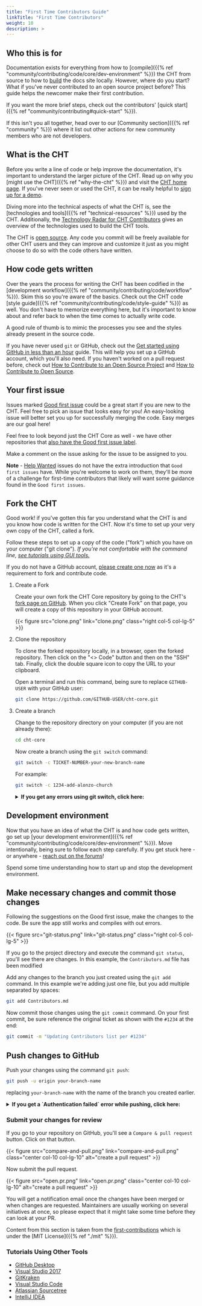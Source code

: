 ```yaml
---
title: "First Time Contributors Guide"
linkTitle: "First Time Contributors"
weight: 10
description: >
---
```


## Who this is for

Documentation exists for everything from how to [compile]({{% ref "community/contributing/code/core/dev-environment" %}}) the CHT from source to how to [build](https://github.com/medic/cht-docs/blob/main/README.md) the docs site locally.  However, where do you start?  What if you've never contributed to an open source project before? This guide helps the newcomer make their first contribution.

If you want the more brief steps, check out the contributors' [quick start]({{% ref "community/contributing#quick-start" %}}).

If this isn't you all together, head over to our [Community section]({{% ref "community" %}}) where it list out other actions for new community members who are not developers.

## What is the CHT

Before you write a line of code or help improve the documentation, it's important to understand the larger picture of the CHT. Read up on why you [might use the CHT]({{% ref "why-the-cht" %}}) and visit the [CHT home page](https://communityhealthtoolkit.org/). If you've never seen or used the CHT, it can be really helpful to [sign up for a demo](https://communityhealthtoolkit.org/contact).

Diving more into the technical aspects of what the CHT is, see the [technologies and tools]({{% ref "technical-resources" %}}) used by the CHT. Additionally, the [Technology Radar for CHT Contributors](https://docs.communityhealthtoolkit.org/cht-tech-radar-contributors/) gives an overview of the technologies used to build the CHT tools.

The CHT is [open source](https://en.wikipedia.org/wiki/Open_source). Any code you commit will be freely available for other CHT users and they can improve and customize it just as you might choose to do so with the code others have written.

## How code gets written

Over the years the process for writing the CHT has been codified in the [development workflow]({{% ref "community/contributing/code/workflow" %}}).  Skim this so you're aware of the basics. Check out the CHT code  [style guide]({{% ref "community/contributing/code/style-guide" %}}) as well. You don't have to memorize everything here, but it's important to know about and refer back to when the time comes to actually write code.

A good rule of thumb is to mimic the processes you see and the styles already present in the source code.

If you have never used `git` or GitHub, check out the [Get started using GitHub in less than an hour](https://github.com/skills/introduction-to-github) guide. This will help you set up a GitHub account, which you'll also need. If you haven't worked on a pull request before, check out [How to Contribute to an Open Source Project](https://egghead.io/lessons/javascript-introduction-to-github) and [How to Contribute to Open Source](https://firstcontributions.github.io/contribute-to-opensource/).

## Your first issue

Issues marked [Good first issue](https://github.com/medic/cht-core/issues?q=is%3Aopen%20is%3Aissue%20label%3A%22Good%20first%20issue%22) could be a great start if you are new to the CHT. Feel free to pick an issue that looks easy for you! An easy-looking issue will better set you up for successfully merging the code. Easy merges are our goal here!

Feel free to look beyond just the CHT Core as well - we have other repositories that [also have the Good first issue label](https://github.com/search?q=org%3Amedic+label%3A%22Good+first+issue%22++&type=issues&state=open).

Make a comment on the issue asking for the issue to be assigned to you.

**Note** -  [Help Wanted](https://github.com/medic/cht-core/issues?q=is%3Aopen%20is%3Aissue%20label%3A%22Help%20Wanted%22) issues do not have the extra introduction that `Good first issues` have. While you're welcome to work on them, they'll be more of a challenge for first-time contributors that likely will want some guidance found in the `Good first issues`.

## Fork the CHT

Good work! if you've gotten this far you understand what the CHT is and you know how code is written for the CHT. Now it's time to set up your very own copy of the CHT, called a fork.

Follow these steps to set up a copy of the code ("fork") which you have on your computer ("git clone"). _If you're not comfortable with the command line, [see tutorials using GUI tools.](#tutorials-using-other-tools)_


If you do not have a GitHub account, [please create one now](https://github.com/signup) as it's a requirement to fork and contribute code.


1. Create a Fork

   Create your own fork the CHT Core repository by going to the CHT's [fork page on GitHub](https://github.com/medic/cht-core/fork). When you click "Create Fork" on that page, you will  create a copy of this repository in your GitHub account.

   {{< figure src="clone.png" link="clone.png" class="right col-5 col-lg-5" >}}

2. Clone the repository 

    To clone the forked repository locally, in a browser, open the forked repository. Then click on the "<> Code" button and then on the "SSH" tab. Finally, click the double square icon  to copy the URL to your clipboard.

   Open a terminal and run this command, being sure to replace `GITHUB-USER` with your GitHub user:

    ```bash
    git clone https://github.com/GITHUB-USER/cht-core.git
    ```


3.  Create a branch

    Change to the repository directory on your computer (if you are not already there):

    ```bash
    cd cht-core
    ```

    Now create a branch using the `git switch` command:

    ```bash
    git switch -c TICKET-NUMBER-your-new-branch-name
    ```

    For example:

    ```bash
    git switch -c 1234-add-alonzo-church
    ```

    <details>
    <summary> <strong>If you get any errors using git switch, click here:</strong> </summary>

    If the error message "Git: `switch` is not a git command. See `git –help`" appears, it's likely because you're using an older version of git.

    In this case, try to use `git checkout` instead:

    ```bash
    git checkout -b your-new-branch-name
    ```

    </details>

## Development environment

Now that you have an idea of what the CHT is and how code gets written, go set up [your development environment]({{% ref "community/contributing/code/core/dev-environment" %}}).  Move intentionally, being sure to follow each step carefully.  If you get stuck here - or anywhere - [reach out on the forums](https://forum.communityhealthtoolkit.org/)!

Spend some time understanding how to start up and stop the development environment.


## Make necessary changes and commit those changes

Following the suggestions on the Good first issue, make the changes to the code.  Be sure the app still works and compiles with out errors.

{{< figure src="git-status.png" link="git-status.png" class="right col-5 col-lg-5" >}}


If you go to the project directory and execute the command `git status`, you'll see there are changes. In this example, the `Contributors.md` file has been modified

Add any changes to the branch you just created using the `git add` command. In this example we're adding just one file, but you add multiple separated by spaces:

```bash
git add Contributors.md
```

Now commit those changes using the `git commit` command. On your first commit, be sure reference the original ticket as shown with the `#1234` at the end:

```bash
git commit -m "Updating Contributors list per #1234"
```

## Push changes to GitHub

Push your changes using the command `git push`:

```bash
git push -u origin your-branch-name
```

replacing `your-branch-name` with the name of the branch you created earlier.

<details>
<summary> <strong>If you get a `Authentication failed` error while pushing, click here:</strong> </summary>

- ## Authentication Error
     <pre>remote: Support for password authentication was removed on August 13, 2021. Please use a personal access token instead.
  remote: Please see https://github.blog/2020-12-15-token-authentication-requirements-for-git-operations/ for more information.
  fatal: Authentication failed for 'https://github.com/<your-username>/first-contributions.git/'</pre>
  Go to [GitHub's tutorial](https://docs.github.com/en/authentication/connecting-to-github-with-ssh/adding-a-new-ssh-key-to-your-github-account) on generating and configuring an SSH key to your account.

  Also, you might want to run 'git remote -v' to check your remote address.

  If it looks anything like this:
  <pre>origin	https://github.com/your-username/your_repo.git (fetch)
  origin	https://github.com/your-username/your_repo.git (push)</pre>

  change it using this command:
  ```bash
  git remote set-url origin git@github.com:your-username/your_repo.git
  ```
  Otherwise you'll still get prompted for username and password and get authentication error.
</details>

### Submit your changes for review

If you go to your repository on GitHub, you'll see a `Compare & pull request` button. Click on that button.

{{< figure src="compare-and-pull.png" link="compare-and-pull.png" class="center col-10 col-lg-10" alt="create a pull request"  >}}

Now submit the pull request.

{{< figure src="open.pr.png" link="open.pr.png" class="center col-10 col-lg-10" alt="create a pull request"  >}}

You will get a notification email once the changes have been merged or when changes are requested. Maintainers are usually working on several initiatives at once, so please expect that it might take some time before they can look at your PR.

Content from this section is taken from the [first-contributions](https://github.com/firstcontributions/first-contributions) which is under the [MIT License]({{% ref "./mit" %}}).

### Tutorials Using Other Tools

* [GitHub Desktop](https://github.com/firstcontributions/first-contributions/blob/main/docs/gui-tool-tutorials/github-desktop-tutorial.md)
* [Visual Studio 2017](https://github.com/firstcontributions/first-contributions/blob/main/docs/gui-tool-tutorials/github-windows-vs2017-tutorial.md)
* [GitKraken](https://github.com/firstcontributions/first-contributions/blob/main/docs/gui-tool-tutorials/gitkraken-tutorial.md)
* [Visual Studio Code](https://github.com/firstcontributions/first-contributions/blob/main/docs/gui-tool-tutorials/github-windows-vs-code-tutorial.md)
* [Atlassian Sourcetree](https://github.com/firstcontributions/first-contributions/blob/main/docs/gui-tool-tutorials/sourcetree-macos-tutorial.md)
* [IntelliJ IDEA](https://github.com/firstcontributions/first-contributions/blob/main/docs/gui-tool-tutorials/github-windows-intellij-tutorial.md)
